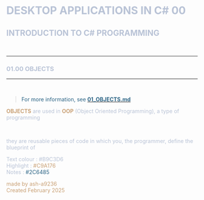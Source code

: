 <span style="color:#B9C3D6">

# DESKTOP APPLICATIONS IN C# 00
## INTRODUCTION TO C# PROGRAMMING

<br>

________
### 01.00 OBJECTS
________________

<br>

> <span style="color:#2C6485"> For more information, see <a href="01_OBJECTS.md"><span style="color:#2C6485">**01_OBJECTS.md**</a>

<span style="color:#C9A176">**OBJECTS**</span> are used in <span style="color:#C9A176">**OOP**</span> (Object Oriented Programming), a type of programming

<br>

they are reusable pieces of code in which you, the programmer, define the blueprint of














Text colour : #B9C3D6 <br>
Highlight : <span style="color:#C9A176"> #C9A176</span> <br>
Notes : <span style="color:#2C6485">#2C6485</span>

<span style="color:#C9A176">made by ash-a9236 <br> Created February 2025<span>
